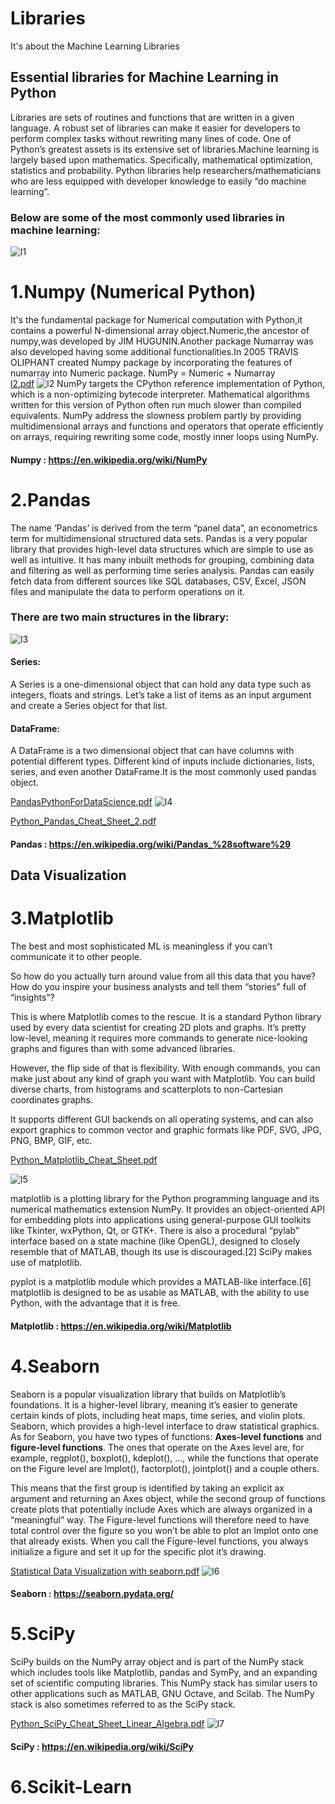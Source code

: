 # Libraries
It's about the Machine Learning Libraries
## Essential libraries for Machine Learning in Python
Libraries are sets of routines and functions that are written in a given language. A robust set of libraries can make it easier for developers to perform complex tasks without rewriting many lines of code.
One of Python’s greatest assets is its extensive set of libraries.Machine learning is largely based upon mathematics. Specifically, mathematical optimization, statistics and probability. Python libraries help researchers/mathematicians who are less equipped with developer knowledge to easily “do machine learning”.
### Below are some of the most commonly used libraries in machine learning:
![l1](https://user-images.githubusercontent.com/42317258/51082414-55620d80-172c-11e9-9f92-69879f2bd67d.PNG)

# 1.Numpy (Numerical Python)
  It's the fundamental package for Numerical computation with Python,it contains a powerful N-dimensional array object.Numeric,the ancestor of numpy,was developed by JIM HUGUNIN.Another package Numarray was also developed having some additional functionalities.In 2005
  TRAVIS OLIPHANT created Numpy package by incorporating the features of numarray into Numeric package.
  NumPy = Numeric + Numarray  
[l2.pdf](https://github.com/VijayPrakashReddy-k/Libraries/files/2752874/l2.pdf)
![l2](https://user-images.githubusercontent.com/42317258/51082653-8bee5700-1731-11e9-8a34-665639d7f8ee.PNG)
NumPy targets the CPython reference implementation of Python, which is a non-optimizing bytecode interpreter. Mathematical algorithms written for this version of Python often run much slower than compiled equivalents. NumPy address the slowness problem partly by providing multidimensional arrays and functions and operators that operate efficiently on arrays, requiring rewriting some code, mostly inner loops using NumPy.
#### Numpy : https://en.wikipedia.org/wiki/NumPy

# 2.Pandas 
The name ‘Pandas’ is derived from the term “panel data”, an econometrics term for multidimensional structured data sets.
Pandas is a very popular library that provides high-level data structures which are simple to use as well as intuitive.
It has many inbuilt methods for grouping, combining data and filtering as well as performing time series analysis.
Pandas can easily fetch data from different sources like SQL databases, CSV, Excel, JSON files and manipulate the data to perform operations on it. 
### There are two main structures in the library:
![l3](https://user-images.githubusercontent.com/42317258/51082737-403cad00-1733-11e9-8983-384ab8bd3299.PNG)
#### Series:
A Series is a one-dimensional object that can hold any data type such as integers, floats and strings. Let’s take a list of items as an input argument and create a Series object for that list.
#### DataFrame:
A DataFrame is a two dimensional object that can have columns with potential different types. Different kind of inputs include dictionaries, lists, series, and even another DataFrame.It is the most commonly used pandas object.

[PandasPythonForDataScience.pdf](https://github.com/VijayPrakashReddy-k/Libraries/files/2752894/PandasPythonForDataScience.pdf)
![l4](https://user-images.githubusercontent.com/42317258/51082834-dae9bb80-1734-11e9-8072-802d52d71b5c.PNG)

[Python_Pandas_Cheat_Sheet_2.pdf](https://github.com/VijayPrakashReddy-k/Libraries/files/2752896/Python_Pandas_Cheat_Sheet_2.pdf)
#### Pandas : https://en.wikipedia.org/wiki/Pandas_%28software%29
## Data Visualization
# 3.Matplotlib
The best and most sophisticated ML is meaningless if you can’t communicate it to other people.

So how do you actually turn around value from all this data that you have? How do you inspire your business analysts and tell them “stories” full of “insights”?

This is where Matplotlib comes to the rescue. It is a standard Python library used by every data scientist for creating 2D plots and graphs. It’s pretty low-level, meaning it requires more commands to generate nice-looking graphs and figures than with some advanced libraries.

However, the flip side of that is flexibility. With enough commands, you can make just about any kind of graph you want with Matplotlib. You can build diverse charts, from histograms and scatterplots to non-Cartesian coordinates graphs.

It supports different GUI backends on all operating systems, and can also export graphics to common vector and graphic formats like PDF, SVG, JPG, PNG, BMP, GIF, etc.

[Python_Matplotlib_Cheat_Sheet.pdf](https://github.com/VijayPrakashReddy-k/Libraries/files/2752929/Python_Matplotlib_Cheat_Sheet.pdf)

![l5](https://user-images.githubusercontent.com/42317258/51083342-99f6a480-173e-11e9-926e-dcb50dab7068.PNG)

matplotlib is a plotting library for the Python programming language and its numerical mathematics extension NumPy. It provides an object-oriented API for embedding plots into applications using general-purpose GUI toolkits like Tkinter, wxPython, Qt, or GTK+. There is also a procedural “pylab” interface based on a state machine (like OpenGL), designed to closely resemble that of MATLAB, though its use is discouraged.[2] SciPy makes use of matplotlib.

pyplot is a matplotlib module which provides a MATLAB-like interface.[6] matplotlib is designed to be as usable as MATLAB, with the ability to use Python, with the advantage that it is free.

#### Matplotlib : https://en.wikipedia.org/wiki/Matplotlib

# 4.Seaborn
Seaborn is a popular visualization library that builds on Matplotlib’s foundations. It is a higher-level library, meaning it’s easier to generate certain kinds of plots, including heat maps, time series, and violin plots.
Seaborn, which provides a high-level interface to draw statistical graphics.
As for Seaborn, you have two types of functions: **Axes-level functions** and **figure-level functions**. The ones that operate on the Axes level are, for example, regplot(), boxplot(), kdeplot(), …, while the functions that operate on the Figure level are lmplot(), factorplot(), jointplot() and a couple others.

This means that the first group is identified by taking an explicit ax argument and returning an Axes object, while the second group of functions create plots that potentially include Axes which are always organized in a “meaningful” way. The Figure-level functions will therefore need to have total control over the figure so you won’t be able to plot an lmplot onto one that already exists. When you call the Figure-level functions, you always initialize a figure and set it up for the specific plot it’s drawing.

[Statistical Data Visualization with seaborn.pdf](https://github.com/VijayPrakashReddy-k/Libraries/files/2752956/Statistical.Data.Visualization.with.seaborn.pdf)
![l6](https://user-images.githubusercontent.com/42317258/51083762-2b691500-1745-11e9-9127-72dff24b8533.PNG)

#### Seaborn : https://seaborn.pydata.org/

# 5.SciPy 
SciPy builds on the NumPy array object and is part of the NumPy stack which includes tools like Matplotlib, pandas and SymPy, and an expanding set of scientific computing libraries. This NumPy stack has similar users to other applications such as MATLAB, GNU Octave, and Scilab. The NumPy stack is also sometimes referred to as the SciPy stack.

[Python_SciPy_Cheat_Sheet_Linear_Algebra.pdf](https://github.com/VijayPrakashReddy-k/Libraries/files/2752972/Python_SciPy_Cheat_Sheet_Linear_Algebra.pdf)
![l7](https://user-images.githubusercontent.com/42317258/51083889-68cea200-1747-11e9-89a0-640290959b17.PNG)

#### SciPy : https://en.wikipedia.org/wiki/SciPy

# 6.Scikit-Learn




